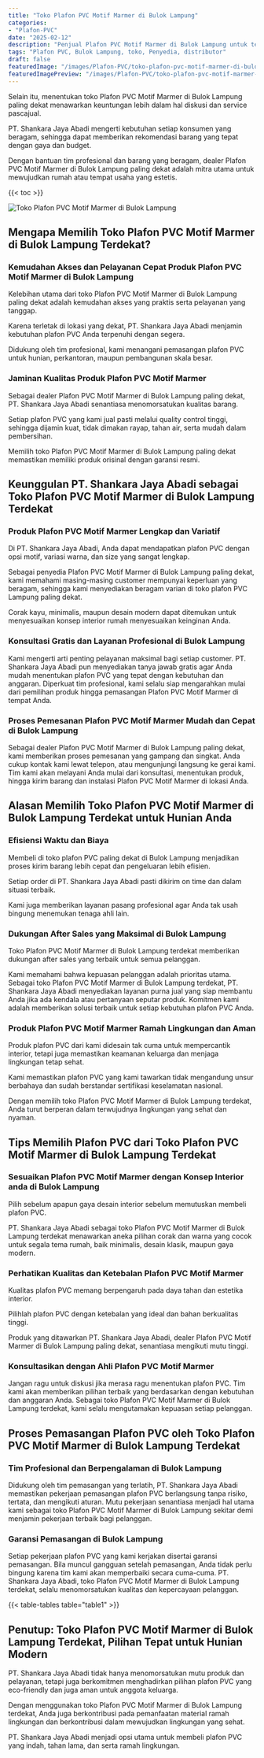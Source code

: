 ```yaml
---
title: "Toko Plafon PVC Motif Marmer di Bulok Lampung"
categories:
- "Plafon-PVC"
date: "2025-02-12"
description: "Penjual Plafon PVC Motif Marmer di Bulok Lampung untuk tempat tinggal, kantor, dan toko. Material terbaik, beragam motif, pilihan warna modern, beserta jasa instalasi dikerjakan oleh tim ahli dan jaminan resmi!|Layanan penjualan Plafon PVC Motif Marmer di Bulok Lampung bagi keperluan hunian, office, atau gerai, dengan produk berkualitas dan instalasi oleh tenaga ahli ahli serta jaminan resmi.|Solusi Plafon PVC Motif Marmer di Bulok Lampung yang terbukti untuk tempat tinggal, perkantoran, serta gerai, bersama plafon terbaik dan pemasangan ditangani oleh tim berpengalaman serta garansi resmi.|Penyediaan Plafon PVC Motif Marmer di Bulok Lampung bagi tempat tinggal, office, dan ritel, dengan produk berkualitas dan pemasangan ditangani oleh tenaga ahli ahli, lengkap dengan jaminan resmi.}"
tags: "Plafon PVC, Bulok Lampung, toko, Penyedia, distributor"
draft: false
featuredImage: "/images/Plafon-PVC/toko-plafon-pvc-motif-marmer-di-bulok-lampung.png"
featuredImagePreview: "/images/Plafon-PVC/toko-plafon-pvc-motif-marmer-di-bulok-lampung.png"
---
```


Selain itu, menentukan toko Plafon PVC Motif Marmer di Bulok Lampung paling dekat menawarkan keuntungan lebih dalam hal diskusi dan service pascajual.

PT. Shankara Jaya Abadi mengerti kebutuhan setiap konsumen yang beragam, sehingga dapat memberikan rekomendasi barang yang tepat dengan gaya dan budget.

Dengan bantuan tim profesional dan barang yang beragam, dealer Plafon PVC Motif Marmer di Bulok Lampung paling dekat adalah mitra utama untuk mewujudkan rumah atau tempat usaha yang estetis.

{{< toc >}}

![Toko Plafon PVC Motif Marmer di Bulok Lampung](/images/Plafon-PVC/Toko-Plafon-PVC-Motif-Marmer-di-Bulok-Lampung.png)

## Mengapa Memilih Toko Plafon PVC Motif Marmer di Bulok Lampung Terdekat?

### Kemudahan Akses dan Pelayanan Cepat Produk Plafon PVC Motif Marmer di Bulok Lampung

Kelebihan utama dari toko Plafon PVC Motif Marmer di Bulok Lampung paling dekat adalah kemudahan akses yang praktis serta pelayanan yang tanggap.

Karena terletak di lokasi yang dekat, PT. Shankara Jaya Abadi menjamin kebutuhan plafon PVC Anda terpenuhi dengan segera.

Didukung oleh tim profesional, kami menangani pemasangan plafon PVC untuk hunian, perkantoran, maupun pembangunan skala besar.

### Jaminan Kualitas Produk Plafon PVC Motif Marmer

Sebagai dealer Plafon PVC Motif Marmer di Bulok Lampung paling dekat, PT. Shankara Jaya Abadi senantiasa menomorsatukan kualitas barang.

Setiap plafon PVC yang kami jual pasti melalui quality control tinggi, sehingga dijamin kuat, tidak dimakan rayap, tahan air, serta mudah dalam pembersihan.

Memilih toko Plafon PVC Motif Marmer di Bulok Lampung paling dekat memastikan memiliki produk orisinal dengan garansi resmi.

## Keunggulan PT. Shankara Jaya Abadi sebagai Toko Plafon PVC Motif Marmer di Bulok Lampung Terdekat

### Produk Plafon PVC Motif Marmer Lengkap dan Variatif

Di PT. Shankara Jaya Abadi, Anda dapat mendapatkan plafon PVC dengan opsi motif, variasi warna, dan size yang sangat lengkap.

Sebagai penyedia Plafon PVC Motif Marmer di Bulok Lampung paling dekat, kami memahami masing-masing customer mempunyai keperluan yang beragam, sehingga kami menyediakan beragam varian di toko plafon PVC Lampung paling dekat.

Corak kayu, minimalis, maupun desain modern dapat ditemukan untuk menyesuaikan konsep interior rumah menyesuaikan keinginan Anda.

### Konsultasi Gratis dan Layanan Profesional di Bulok Lampung

Kami mengerti arti penting pelayanan maksimal bagi setiap customer. PT. Shankara Jaya Abadi pun menyediakan tanya jawab gratis agar Anda mudah menentukan plafon PVC yang tepat dengan kebutuhan dan anggaran. Diperkuat tim profesional, kami selalu siap mengarahkan mulai dari pemilihan produk hingga pemasangan Plafon PVC Motif Marmer di tempat Anda.

### Proses Pemesanan Plafon PVC Motif Marmer Mudah dan Cepat di Bulok Lampung

Sebagai dealer Plafon PVC Motif Marmer di Bulok Lampung paling dekat, kami memberikan proses pemesanan yang gampang dan singkat. Anda cukup kontak kami lewat telepon, atau mengunjungi langsung ke gerai kami. Tim kami akan melayani Anda mulai dari konsultasi, menentukan produk, hingga kirim barang dan instalasi Plafon PVC Motif Marmer di lokasi Anda.

## Alasan Memilih Toko Plafon PVC Motif Marmer di Bulok Lampung Terdekat untuk Hunian Anda

### Efisiensi Waktu dan Biaya

Membeli di toko plafon PVC paling dekat di Bulok Lampung menjadikan proses kirim barang lebih cepat dan pengeluaran lebih efisien.

Setiap order di PT. Shankara Jaya Abadi pasti dikirim on time dan dalam situasi terbaik.

Kami juga memberikan layanan pasang profesional agar Anda tak usah bingung menemukan tenaga ahli lain.

### Dukungan After Sales yang Maksimal di Bulok Lampung

Toko Plafon PVC Motif Marmer di Bulok Lampung terdekat memberikan dukungan after sales yang terbaik untuk semua pelanggan.

Kami memahami bahwa kepuasan pelanggan adalah prioritas utama. Sebagai toko Plafon PVC Motif Marmer di Bulok Lampung terdekat, PT. Shankara Jaya Abadi menyediakan layanan purna jual yang siap membantu Anda jika ada kendala atau pertanyaan seputar produk. Komitmen kami adalah memberikan solusi terbaik untuk setiap kebutuhan plafon PVC Anda.

### Produk Plafon PVC Motif Marmer Ramah Lingkungan dan Aman

Produk plafon PVC dari kami didesain tak cuma untuk mempercantik interior, tetapi juga memastikan keamanan keluarga dan menjaga lingkungan tetap sehat.

Kami memastikan plafon PVC yang kami tawarkan tidak mengandung unsur berbahaya dan sudah berstandar sertifikasi keselamatan nasional.

Dengan memilih toko Plafon PVC Motif Marmer di Bulok Lampung terdekat, Anda turut berperan dalam terwujudnya lingkungan yang sehat dan nyaman.

## Tips Memilih Plafon PVC dari Toko Plafon PVC Motif Marmer di Bulok Lampung Terdekat

### Sesuaikan Plafon PVC Motif Marmer dengan Konsep Interior anda di Bulok Lampung

Pilih sebelum apapun gaya desain interior sebelum memutuskan membeli plafon PVC.

PT. Shankara Jaya Abadi sebagai toko Plafon PVC Motif Marmer di Bulok Lampung terdekat menawarkan aneka pilihan corak dan warna yang cocok untuk segala tema rumah, baik minimalis, desain klasik, maupun gaya modern.

### Perhatikan Kualitas dan Ketebalan Plafon PVC Motif Marmer

Kualitas plafon PVC memang berpengaruh pada daya tahan dan estetika interior.

Pilihlah plafon PVC dengan ketebalan yang ideal dan bahan berkualitas tinggi.

Produk yang ditawarkan PT. Shankara Jaya Abadi, dealer Plafon PVC Motif Marmer di Bulok Lampung paling dekat, senantiasa mengikuti mutu tinggi.

### Konsultasikan dengan Ahli Plafon PVC Motif Marmer

Jangan ragu untuk diskusi jika merasa ragu menentukan plafon PVC. Tim kami akan memberikan pilihan terbaik yang berdasarkan dengan kebutuhan dan anggaran Anda. Sebagai toko Plafon PVC Motif Marmer di Bulok Lampung terdekat, kami selalu mengutamakan kepuasan setiap pelanggan.

## Proses Pemasangan Plafon PVC oleh Toko Plafon PVC Motif Marmer di Bulok Lampung Terdekat

### Tim Profesional dan Berpengalaman di Bulok Lampung

Didukung oleh tim pemasangan yang terlatih, PT. Shankara Jaya Abadi memastikan pekerjaan pemasangan plafon PVC berlangsung tanpa risiko, tertata, dan mengikuti aturan. Mutu pekerjaan senantiasa menjadi hal utama kami sebagai toko Plafon PVC Motif Marmer di Bulok Lampung sekitar demi menjamin pekerjaan terbaik bagi pelanggan.

### Garansi Pemasangan di Bulok Lampung

Setiap pekerjaan plafon PVC yang kami kerjakan disertai garansi pemasangan. Bila muncul gangguan setelah pemasangan, Anda tidak perlu bingung karena tim kami akan memperbaiki secara cuma-cuma. PT. Shankara Jaya Abadi, toko Plafon PVC Motif Marmer di Bulok Lampung terdekat, selalu menomorsatukan kualitas dan kepercayaan pelanggan.

{{< table-tables table="table1" >}}

## Penutup: Toko Plafon PVC Motif Marmer di Bulok Lampung Terdekat, Pilihan Tepat untuk Hunian Modern

PT. Shankara Jaya Abadi tidak hanya menomorsatukan mutu produk dan pelayanan, tetapi juga berkomitmen menghadirkan pilihan plafon PVC yang eco-friendly dan juga aman untuk anggota keluarga.

Dengan menggunakan toko Plafon PVC Motif Marmer di Bulok Lampung terdekat, Anda juga berkontribusi pada pemanfaatan material ramah lingkungan dan berkontribusi dalam mewujudkan lingkungan yang sehat.

PT. Shankara Jaya Abadi menjadi opsi utama untuk membeli plafon PVC yang indah, tahan lama, dan serta ramah lingkungan.
